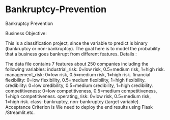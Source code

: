 # Bankruptcy-Prevention
Bankruptcy Prevention

Business Objective:

This is a classification project, since the variable to predict is binary (bankruptcy or non-bankruptcy).
The goal here is to model the probability that a business goes bankrupt from different features.
Details :

The data file contains 7 features about 250 companies including the following variables:
industrial_risk: 0=low risk, 0.5=medium risk, 1=high risk.
management_risk: 0=low risk, 0.5=medium risk, 1=high risk.
financial flexibility: 0=low flexibility, 0.5=medium flexibility, 1=high flexibility.
credibility: 0=low credibility, 0.5=medium credibility, 1=high credibility.
competitiveness: 0=low competitiveness, 0.5=medium competitiveness, 1=high competitiveness.
operating_risk: 0=low risk, 0.5=medium risk, 1=high risk.
class: bankruptcy, non-bankruptcy (target variable).
Acceptance Criterion is We need to deploy the end results using Flask /Streamlit.etc.
